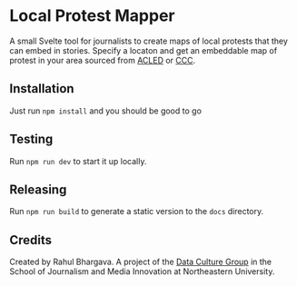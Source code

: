 Local Protest Mapper
====================

A small Svelte tool for journalists to create maps of local protests that they can embed in stories. Specify a locaton and get an embeddable map of protest in your area sourced from [ACLED](https://acleddata.com) or [CCC](https://ash.harvard.edu/programs/crowd-counting-consortium/).

## Installation

Just run `npm install` and you should be good to go

## Testing

Run `npm run dev` to start it up locally.

## Releasing

Run `npm run build` to generate a static version to the `docs` directory.

## Credits

Created by Rahul Bhargava.
A project of the [Data Culture Group](https://dataculture.northeastern.edu/) in the School of Journalism and Media Innovation at Northeastern University.
